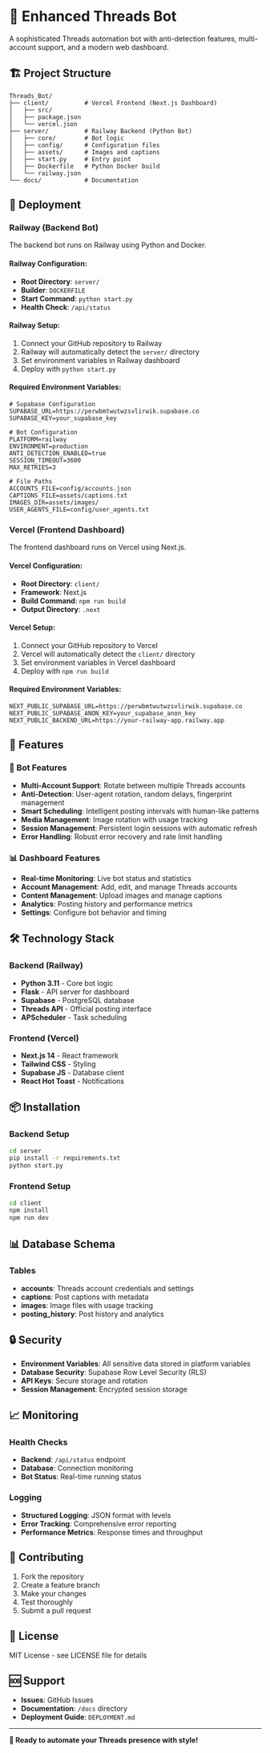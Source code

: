 # 🚀 Enhanced Threads Bot

A sophisticated Threads automation bot with anti-detection features, multi-account support, and a modern web dashboard.

## 🏗️ Project Structure

```
Threads_Bot/
├── client/          # Vercel Frontend (Next.js Dashboard)
│   ├── src/
│   ├── package.json
│   └── vercel.json
├── server/          # Railway Backend (Python Bot)
│   ├── core/        # Bot logic
│   ├── config/      # Configuration files
│   ├── assets/      # Images and captions
│   ├── start.py     # Entry point
│   ├── Dockerfile   # Python Docker build
│   └── railway.json
└── docs/            # Documentation
```

## 🚀 Deployment

### **Railway (Backend Bot)**
The backend bot runs on Railway using Python and Docker.

#### **Railway Configuration:**
- **Root Directory**: `server/`
- **Builder**: `DOCKERFILE`
- **Start Command**: `python start.py`
- **Health Check**: `/api/status`

#### **Railway Setup:**
1. Connect your GitHub repository to Railway
2. Railway will automatically detect the `server/` directory
3. Set environment variables in Railway dashboard
4. Deploy with `python start.py`

#### **Required Environment Variables:**
```env
# Supabase Configuration
SUPABASE_URL=https://perwbmtwutwzsvlirwik.supabase.co
SUPABASE_KEY=your_supabase_key

# Bot Configuration
PLATFORM=railway
ENVIRONMENT=production
ANTI_DETECTION_ENABLED=true
SESSION_TIMEOUT=3600
MAX_RETRIES=3

# File Paths
ACCOUNTS_FILE=config/accounts.json
CAPTIONS_FILE=assets/captions.txt
IMAGES_DIR=assets/images/
USER_AGENTS_FILE=config/user_agents.txt
```

### **Vercel (Frontend Dashboard)**
The frontend dashboard runs on Vercel using Next.js.

#### **Vercel Configuration:**
- **Root Directory**: `client/`
- **Framework**: Next.js
- **Build Command**: `npm run build`
- **Output Directory**: `.next`

#### **Vercel Setup:**
1. Connect your GitHub repository to Vercel
2. Vercel will automatically detect the `client/` directory
3. Set environment variables in Vercel dashboard
4. Deploy with `npm run build`

#### **Required Environment Variables:**
```env
NEXT_PUBLIC_SUPABASE_URL=https://perwbmtwutwzsvlirwik.supabase.co
NEXT_PUBLIC_SUPABASE_ANON_KEY=your_supabase_anon_key
NEXT_PUBLIC_BACKEND_URL=https://your-railway-app.railway.app
```

## 🎯 Features

### 🤖 Bot Features
- **Multi-Account Support**: Rotate between multiple Threads accounts
- **Anti-Detection**: User-agent rotation, random delays, fingerprint management
- **Smart Scheduling**: Intelligent posting intervals with human-like patterns
- **Media Management**: Image rotation with usage tracking
- **Session Management**: Persistent login sessions with automatic refresh
- **Error Handling**: Robust error recovery and rate limit handling

### 📊 Dashboard Features
- **Real-time Monitoring**: Live bot status and statistics
- **Account Management**: Add, edit, and manage Threads accounts
- **Content Management**: Upload images and manage captions
- **Analytics**: Posting history and performance metrics
- **Settings**: Configure bot behavior and timing

## 🛠️ Technology Stack

### Backend (Railway)
- **Python 3.11** - Core bot logic
- **Flask** - API server for dashboard
- **Supabase** - PostgreSQL database
- **Threads API** - Official posting interface
- **APScheduler** - Task scheduling

### Frontend (Vercel)
- **Next.js 14** - React framework
- **Tailwind CSS** - Styling
- **Supabase JS** - Database client
- **React Hot Toast** - Notifications

## 📦 Installation

### Backend Setup
```bash
cd server
pip install -r requirements.txt
python start.py
```

### Frontend Setup
```bash
cd client
npm install
npm run dev
```

## 📊 Database Schema

### Tables
- **accounts**: Threads account credentials and settings
- **captions**: Post captions with metadata
- **images**: Image files with usage tracking
- **posting_history**: Post history and analytics

## 🔒 Security

- **Environment Variables**: All sensitive data stored in platform variables
- **Database Security**: Supabase Row Level Security (RLS)
- **API Keys**: Secure storage and rotation
- **Session Management**: Encrypted session storage

## 📈 Monitoring

### Health Checks
- **Backend**: `/api/status` endpoint
- **Database**: Connection monitoring
- **Bot Status**: Real-time running status

### Logging
- **Structured Logging**: JSON format with levels
- **Error Tracking**: Comprehensive error reporting
- **Performance Metrics**: Response times and throughput

## 🤝 Contributing

1. Fork the repository
2. Create a feature branch
3. Make your changes
4. Test thoroughly
5. Submit a pull request

## 📄 License

MIT License - see LICENSE file for details

## 🆘 Support

- **Issues**: GitHub Issues
- **Documentation**: `/docs` directory
- **Deployment Guide**: `DEPLOYMENT.md`

---

**🎯 Ready to automate your Threads presence with style!** 